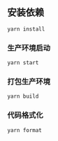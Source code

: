 ## 安装依赖
```
yarn install
```

### 生产环境启动
```
yarn start
```

### 打包生产环境
```
yarn build
```

### 代码格式化
```
yarn format
```